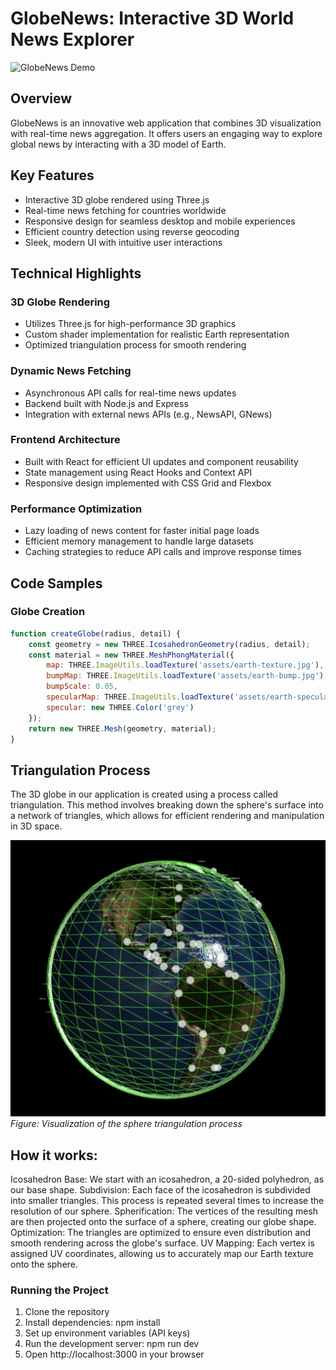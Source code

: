 # GlobeNews: Interactive 3D World News Explorer

![GlobeNews Demo](path_to_your_demo.gif)

## Overview

GlobeNews is an innovative web application that combines 3D visualization with real-time news aggregation. It offers users an engaging way to explore global news by interacting with a 3D model of Earth.

## Key Features

- Interactive 3D globe rendered using Three.js
- Real-time news fetching for countries worldwide
- Responsive design for seamless desktop and mobile experiences
- Efficient country detection using reverse geocoding
- Sleek, modern UI with intuitive user interactions

## Technical Highlights

### 3D Globe Rendering
- Utilizes Three.js for high-performance 3D graphics
- Custom shader implementation for realistic Earth representation
- Optimized triangulation process for smooth rendering

### Dynamic News Fetching
- Asynchronous API calls for real-time news updates
- Backend built with Node.js and Express
- Integration with external news APIs (e.g., NewsAPI, GNews)

### Frontend Architecture
- Built with React for efficient UI updates and component reusability
- State management using React Hooks and Context API
- Responsive design implemented with CSS Grid and Flexbox

### Performance Optimization
- Lazy loading of news content for faster initial page loads
- Efficient memory management to handle large datasets
- Caching strategies to reduce API calls and improve response times

## Code Samples

### Globe Creation
```javascript
function createGlobe(radius, detail) {
    const geometry = new THREE.IcosahedronGeometry(radius, detail);
    const material = new THREE.MeshPhongMaterial({
        map: THREE.ImageUtils.loadTexture('assets/earth-texture.jpg'),
        bumpMap: THREE.ImageUtils.loadTexture('assets/earth-bump.jpg'),
        bumpScale: 0.05,
        specularMap: THREE.ImageUtils.loadTexture('assets/earth-specular.jpg'),
        specular: new THREE.Color('grey')
    });
    return new THREE.Mesh(geometry, material);
}
```

## Triangulation Process
The 3D globe in our application is created using a process called triangulation. This method involves breaking down the sphere's surface into a network of triangles, which allows for efficient rendering and manipulation in 3D space.

![Triangulation Process](./images/triangulation.png)
*Figure: Visualization of the sphere triangulation process*


## How it works:
Icosahedron Base: We start with an icosahedron, a 20-sided polyhedron, as our base shape.
Subdivision: Each face of the icosahedron is subdivided into smaller triangles. This process is repeated several times to increase the resolution of our sphere.
Spherification: The vertices of the resulting mesh are then projected onto the surface of a sphere, creating our globe shape.
Optimization: The triangles are optimized to ensure even distribution and smooth rendering across the globe's surface.
UV Mapping: Each vertex is assigned UV coordinates, allowing us to accurately map our Earth texture onto the sphere.


### Running the Project
1. Clone the repository
2. Install dependencies: npm install
3. Set up environment variables (API keys)
4. Run the development server: npm run dev
5. Open http://localhost:3000 in your browser
